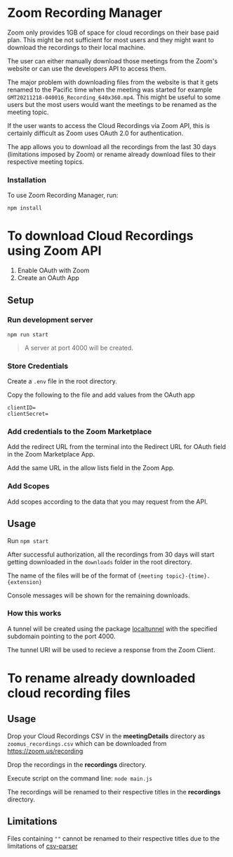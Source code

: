 # Zoom Recording Manager

Zoom only provides 1GB of space for cloud recordings on their base paid plan. This might be not sufficient for most users and they might want to download the recordings to their local machine. 

The user can either manually download those meetings from the Zoom's website or can use the developers API to access them.

The major problem with downloading files from the website is that it gets renamed to the Pacific time when the meeting was started for example `GMT20211218-040016_Recording_640x360.mp4`. This might be useful to some users but the most users would want the meetings to be renamed as the meeting topic.

If the user wants to access the Cloud Recordings via Zoom API, this is certainly difficult as Zoom uses OAuth 2.0 for authentication. 

The app allows you to download all the recordings from the last 30 days (limitations imposed by Zoom) or rename already download files to their respective meeting topics.


### Installation
To use Zoom Recording Manager, run:

    npm install

# To download Cloud Recordings using Zoom API

 1. Enable OAuth with Zoom
 2. Create an OAuth App

## Setup

### Run development server

    npm run start

> A server at port 4000 will be created.

### Store Credentials

Create a `.env` file in the root directory.

Copy the following to the file and add values from the OAuth app
```
clientID=
clientSecret=
```

### Add credentials to the Zoom Marketplace 

Add the redirect URL from the terminal into the Redirect URL for OAuth field in the Zoom Marketplace App.

Add the same URL in the allow lists field in the Zoom App.

### Add Scopes

Add scopes according to the data that you may request from the API.

## Usage

Run `npm start`

After successful authorization, all the recordings from 30 days will start getting downloaded in the `downloads` folder in the root directory.

The name of the files will be of the format of `{meeting topic}-{time}.{extension}`

Console messages will be shown for  the remaining downloads.

### How this works
A tunnel will be created using the package [localtunnel](https://www.npmjs.com/package/localtunnel) with the specified subdomain pointing to the port 4000.

The tunnel URI will be used to recieve a response from the Zoom Client.


# To rename already downloaded cloud recording files 




## Usage

 Drop your Cloud Recordings CSV in the **meetingDetails** directory as `zoomus_recordings.csv` which can be downloaded from https://zoom.us/recording
 
 Drop the recordings  in the **recordings** directory.
 
 Execute script on the command line: 
	`node main.js`

The recordings will be renamed to their respective titles in the **recordings** directory.
## Limitations

Files containing `""` cannot be renamed to their respective titles due to the limitations of  [csv-parser](https://github.com/mafintosh/csv-parser/issues/70)